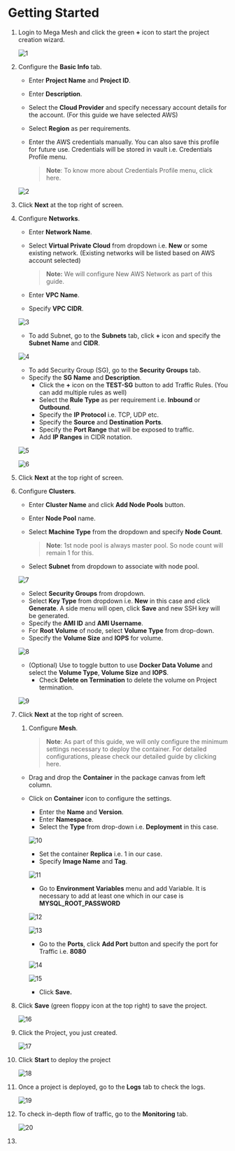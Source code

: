 # Getting Started

1. Login to Mega Mesh and click the green **+** icon to start the project creation wizard. 

   ![1](imgs/1.jpg)

2. Configure the **Basic Info** tab.

   - Enter **Project Name** and **Project ID**.

   - Enter **Description**.

   - Select the **Cloud Provider** and specify necessary account details for the account. (For this guide we have selected AWS)

   - Select **Region** as per requirements.

   - Enter the AWS credentials manually. You can also save this profile for future use. Credentials will be stored in vault i.e. Credentials Profile menu.

     > **Note**: To know more about Credentials Profile menu, click here.

   ![2](imgs/2.jpg)

3. Click **Next** at the top right of screen.

4. Configure **Networks**.

   - Enter **Network Name**.

   - Select **Virtual Private Cloud** from dropdown i.e. **New** or some existing network. (Existing networks will be listed based on AWS account selected)

     > **Note:** We will configure New AWS Network as part of this guide. 

   - Enter **VPC Name**. 

   - Specify **VPC CIDR**.

   ![3](imgs/3.jpg)

   - To add Subnet, go to the **Subnets** tab, click **+** icon and specify the **Subnet Name** and **CIDR**.

   ![4](imgs/4.jpg)

   - To add Security Group (SG), go to the **Security Groups** tab.
   - Specify the **SG Name** and **Description**.
     - Click the **+** icon on the **TEST-SG** button to add Traffic Rules. (You can add multiple rules as well)
     - Select the **Rule Type** as per requirement i.e. **Inbound** or **Outbound**.
     - Specify the **IP Protocol** i.e. TCP, UDP etc. 
     - Specify the **Source** and **Destination** **Ports**.
     - Specify the **Port Range** that will be exposed to traffic.
     - Add **IP Ranges** in CIDR notation. 

   ![5](imgs/5.jpg)

   ![6](imgs/6.jpg)

5. Click **Next** at the top right of screen.

6. Configure **Clusters**.

   - Enter **Cluster Name** and click **Add Node Pools** button. 

   - Enter **Node Pool** name.

   - Select **Machine Type** from the dropdown and specify **Node Count**.

     > **Note**: 1st node pool is always master pool. So node count will remain 1 for this.

   - Select **Subnet** from dropdown to associate with node pool.

   ![7](imgs/7.jpg)

   - Select **Security Groups** from dropdown.
   - Select **Key Type** from dropdown i.e. **New** in this case and click **Generate**. A side menu will open, click **Save** and new SSH key will be generated. 
   - Specify the **AMI ID** and **AMI Username**.
   - For **Root Volume** of node, select **Volume Type** from drop-down.
   - Specify the **Volume Size** and **IOPS** for volume. 

   ![8](imgs/8.jpg)

   - (Optional) Use to toggle button to use **Docker Data Volume** and select the **Volume Type**, **Volume Size** and **IOPS**.
     - Check **Delete on Termination** to delete the volume on Project termination. 

   ![9](imgs/9.jpg)

7. Click **Next** at the top right of screen.

   1. Configure **Mesh**.

      > **Note**: As part of this guide, we will only configure the minimum settings necessary to deploy the container. For detailed configurations, please check our detailed guide by clicking here.

   - Drag and drop the **Container** in the package canvas from left column.

   - Click on **Container** icon to configure the settings.

     - Enter the **Name** and **Version**.
     - Enter **Namespace**.
     - Select the **Type** from drop-down i.e. **Deployment** in this case.

     ![10](imgs/10.jpg)

     - Set the container **Replica** i.e. 1 in our case.
     - Specify **Image Name** and **Tag**.

     ![11](imgs/11.jpg)

     - Go to **Environment Variables** menu and add Variable. It is necessary to add at least one which in our case is **MYSQL_ROOT_PASSWORD**

     ![12](imgs/12.jpg)

     ![13](imgs/13.jpg)

     - Go to the **Ports**, click **Add Port** button and specify the port for Traffic i.e. **8080**

     ![14](imgs/14.jpg)

     ![15](imgs/15.jpg)

     - Click **Save.**

8. Click **Save** (green floppy icon at the top right) to save the project.

   ![16](imgs/16.jpg)

9. Click the Project, you just created. 

   ![17](imgs/17.jpg)

10. Click **Start** to deploy the project

    ![18](imgs\18.jpg)

11. Once a project is deployed, go to the **Logs** tab to check the logs. 

    ![19](imgs\19.jpg)

12. To check in-depth flow of traffic, go to the **Monitoring** tab.

    ![20](imgs\20.jpg)

13. 
